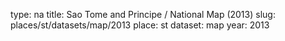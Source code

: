 type: na
title: Sao Tome and Principe / National Map (2013)
slug: places/st/datasets/map/2013
place: st
dataset: map
year: 2013
